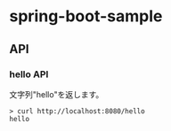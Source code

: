 # spring-boot-sample

## API

### hello API

文字列"hello"を返します。

```text
> curl http://localhost:8080/hello
hello
```